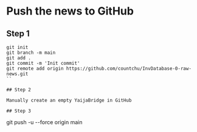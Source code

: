 # Push the news to GitHub

## Step 1

```
git init
git branch -m main
git add .
git commit -m 'Init commit'
git remote add origin https://github.com/countchu/InvDatabase-0-raw-news.git
``

## Step 2

Manually create an empty YaijaBridge in GitHub

## Step 3

```
git push -u --force origin main
```
